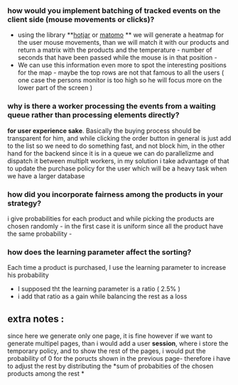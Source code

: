 ### how would you implement batching of tracked events on the client side (mouse movements or clicks)?
- using the library **[hotjar](https://www.hotjar.com/) or [matomo](https://matomo.org/) ** we will generate a heatmap for the user mouse movements, than we will match it with our products and return a matrix with the products and the temperature - number of seconds that have been passed while the mouse is in that position - 
- We can use this information even more to spot the interesting positions for the map - maybe the top rows are not that famous to all the users ( one case the persons monitor is too high so he will focus more on the lower part of the screen )
  
###  why is there a worker processing the events from a waiting queue rather than processing elements directly?

**for user experience sake**. 
Basically the buying process should be transparent for him, and while clicking the order button in general is just add to the list so we need to do something fast, and not block him, in the other hand for the backend since it is in a queue we can do parallelizme and dispatch it between multiplt workers, in my solution i take advantage of that to update the purchase policy for the user which will be a heavy task when we have a larger database

### how did you incorporate fairness among the products in your strategy?
i give probabilities for each product and while picking the products are chosen randomly - in the first case it is uniform since all the product have the same probability -  
  
### how does the learning parameter affect the sorting? 

Each time a product is purchased, I use the learning parameter to increase his probability
- I supposed tht the learning parameter is a ratio ( 2.5% )
- i add that ratio as a gain while balancing the rest as a loss


## extra notes : 
since here we generate only one page, it is fine however if we want to generate multipel pages, than i would add a user **session**, 
where i store the temporary  policy, and to show the rest of the pages, i would put  the probability of 0 for the poructs shown in the previous page- therefore i have to adjust the rest by distributing the *sum of probabities of the chosen products among the rest *